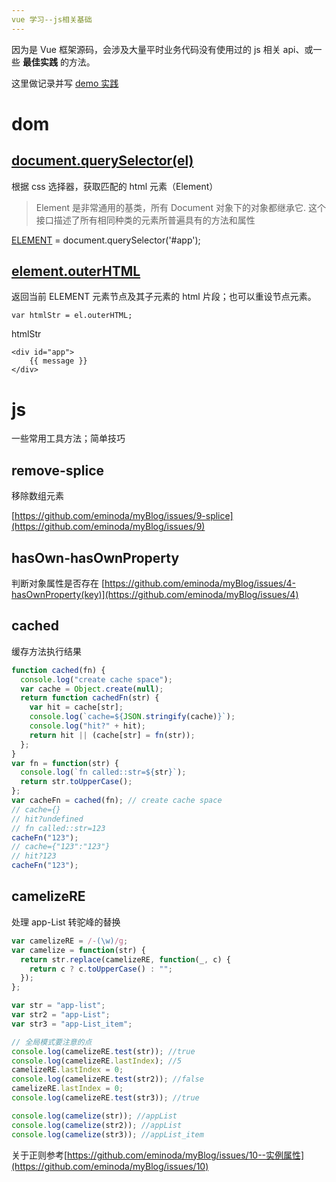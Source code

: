 ```yaml
---
vue 学习--js相关基础
---
```


因为是 Vue 框架源码，会涉及大量平时业务代码没有使用过的 js 相关 api、或一些 **最佳实践** 的方法。

这里做记录并写 [demo 实践](https://github.com/eminoda/myBlog/tree/master/read_note/vue_learn/demo)

# dom

## [document.querySelector(el)](https://developer.mozilla.org/zh-CN/docs/Web/API/Document/querySelector)

根据 css 选择器，获取匹配的 html 元素（Element）

> Element 是非常通用的基类，所有 Document 对象下的对象都继承它. 这个接口描述了所有相同种类的元素所普遍具有的方法和属性

[ELEMENT](https://developer.mozilla.org/zh-CN/docs/Web/API/Element) = document.querySelector('#app');

## [element.outerHTML](https://developer.mozilla.org/zh-CN/docs/Web/API/Element/outerHTML)

返回当前 ELEMENT 元素节点及其子元素的 html 片段；也可以重设节点元素。

```
var htmlStr = el.outerHTML;
```

htmlStr

```
<div id="app">
    {{ message }}
</div>
```

# js

一些常用工具方法；简单技巧

## remove-splice

移除数组元素

[https://github.com/eminoda/myBlog/issues/9-splice](https://github.com/eminoda/myBlog/issues/9)

## hasOwn-hasOwnProperty

判断对象属性是否存在
[https://github.com/eminoda/myBlog/issues/4-hasOwnProperty(key)](https://github.com/eminoda/myBlog/issues/4)

## cached

缓存方法执行结果

```js
function cached(fn) {
  console.log("create cache space");
  var cache = Object.create(null);
  return function cachedFn(str) {
    var hit = cache[str];
    console.log(`cache=${JSON.stringify(cache)}`);
    console.log("hit?" + hit);
    return hit || (cache[str] = fn(str));
  };
}
var fn = function(str) {
  console.log(`fn called::str=${str}`);
  return str.toUpperCase();
};
var cacheFn = cached(fn); // create cache space
// cache={}
// hit?undefined
// fn called::str=123
cacheFn("123");
// cache={"123":"123"}
// hit?123
cacheFn("123");
```

## camelizeRE

处理 app-List 转驼峰的替换

```js
var camelizeRE = /-(\w)/g;
var camelize = function(str) {
  return str.replace(camelizeRE, function(_, c) {
    return c ? c.toUpperCase() : "";
  });
};

var str = "app-list";
var str2 = "app-List";
var str3 = "app-List_item";

// 全局模式要注意的点
console.log(camelizeRE.test(str)); //true
console.log(camelizeRE.lastIndex); //5
camelizeRE.lastIndex = 0;
console.log(camelizeRE.test(str2)); //false
camelizeRE.lastIndex = 0;
console.log(camelizeRE.test(str3)); //true

console.log(camelize(str)); //appList
console.log(camelize(str2)); //appList
console.log(camelize(str3)); //appList_item
```

关于正则参考[https://github.com/eminoda/myBlog/issues/10--实例属性](https://github.com/eminoda/myBlog/issues/10)
